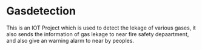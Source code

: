 # Gasdetection
This is an IOT Project which is used to detect the lekage of various gases, it also sends the information of gas lekage to near fire safety depaartment, and also give an warning alarm to near by peoples.

